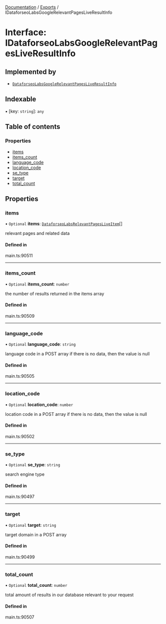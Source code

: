 [Documentation](../README.md) / [Exports](../modules.md) / IDataforseoLabsGoogleRelevantPagesLiveResultInfo

# Interface: IDataforseoLabsGoogleRelevantPagesLiveResultInfo

## Implemented by

- [`DataforseoLabsGoogleRelevantPagesLiveResultInfo`](../classes/DataforseoLabsGoogleRelevantPagesLiveResultInfo.md)

## Indexable

▪ [key: `string`]: `any`

## Table of contents

### Properties

- [items](IDataforseoLabsGoogleRelevantPagesLiveResultInfo.md#items)
- [items\_count](IDataforseoLabsGoogleRelevantPagesLiveResultInfo.md#items_count)
- [language\_code](IDataforseoLabsGoogleRelevantPagesLiveResultInfo.md#language_code)
- [location\_code](IDataforseoLabsGoogleRelevantPagesLiveResultInfo.md#location_code)
- [se\_type](IDataforseoLabsGoogleRelevantPagesLiveResultInfo.md#se_type)
- [target](IDataforseoLabsGoogleRelevantPagesLiveResultInfo.md#target)
- [total\_count](IDataforseoLabsGoogleRelevantPagesLiveResultInfo.md#total_count)

## Properties

### items

• `Optional` **items**: [`DataforseoLabsRelevantPagesLiveItem`](../classes/DataforseoLabsRelevantPagesLiveItem.md)[]

relevant pages and related data

#### Defined in

main.ts:90511

___

### items\_count

• `Optional` **items\_count**: `number`

the number of results returned in the items array

#### Defined in

main.ts:90509

___

### language\_code

• `Optional` **language\_code**: `string`

language code in a POST array
if there is no data, then the value is null

#### Defined in

main.ts:90505

___

### location\_code

• `Optional` **location\_code**: `number`

location code in a POST array
if there is no data, then the value is null

#### Defined in

main.ts:90502

___

### se\_type

• `Optional` **se\_type**: `string`

search engine type

#### Defined in

main.ts:90497

___

### target

• `Optional` **target**: `string`

target domain in a POST array

#### Defined in

main.ts:90499

___

### total\_count

• `Optional` **total\_count**: `number`

total amount of results in our database relevant to your request

#### Defined in

main.ts:90507

